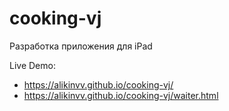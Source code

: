 # cooking-vj
Разработка приложения для iPad

Live Demo:
  - https://alikinvv.github.io/cooking-vj/
  - https://alikinvv.github.io/cooking-vj/waiter.html

